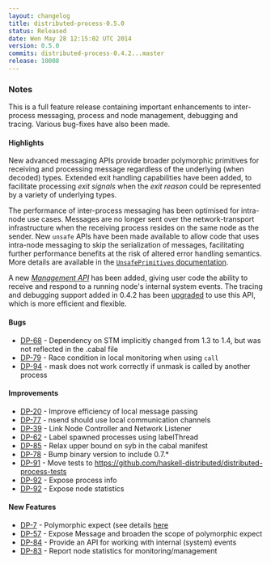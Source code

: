 ```yaml
---
layout: changelog
title: distributed-process-0.5.0
status: Released
date: Wen May 28 12:15:02 UTC 2014
version: 0.5.0
commits: distributed-process-0.4.2...master
release: 10008
---
```


### Notes

This is a full feature release containing important enhancements to inter-process messaging,
process and node management, debugging and tracing. Various bug-fixes have also been made.

#### Highlights

New advanced messaging APIs provide broader polymorphic primitives for receiving and processing message
regardless of the underlying (when decoded) types. Extended exit handling capabilities have been added,
to facilitate processing *exit signals* when the *exit reason* could be represented by a variety of
underlying types.

The performance of inter-process messaging has been optimised for intra-node use cases. Messages are no
longer sent over the network-transport infrastructure when the receiving process resides on the same node
as the sender. New `unsafe` APIs have been made available to allow code that uses intra-node messaging to
skip the serialization of messages, facilitating further performance benefits at the risk of altered
error handling semantics. More details are available in the [`UnsafePrimitives` documentation][1].

A new [*Management API*][2] has been added, giving user code the ability to receive and respond to a running
node's internal system events. The tracing and debugging support added in 0.4.2 has been [upgraded][3] to use
this API, which is more efficient and flexible.

#### Bugs

* [DP-68](https://cloud-haskell.atlassian.net/browse/DP-68) - Dependency on STM implicitly changed from 1.3 to 1.4, but was not reflected in the .cabal file
* [DP-79](https://cloud-haskell.atlassian.net/browse/DP-79) - Race condition in local monitoring when using `call`
* [DP-94](https://cloud-haskell.atlassian.net/browse/DP-94) - mask does not work correctly if unmask is called by another process

#### Improvements
* [DP-20](https://cloud-haskell.atlassian.net/browse/DP-20) - Improve efficiency of local message passing
* [DP-77](https://cloud-haskell.atlassian.net/browse/DP-77) - nsend should use local communication channels
* [DP-39](https://cloud-haskell.atlassian.net/browse/DP-39) - Link Node Controller and Network Listener
* [DP-62](https://cloud-haskell.atlassian.net/browse/DP-62) - Label spawned processes using labelThread
* [DP-85](https://cloud-haskell.atlassian.net/browse/DP-85) - Relax upper bound on syb in the cabal manifest
* [DP-78](https://cloud-haskell.atlassian.net/browse/DP-78) - Bump binary version to include 0.7.*
* [DP-91](https://cloud-haskell.atlassian.net/browse/DP-91) - Move tests to https://github.com/haskell-distributed/distributed-process-tests
* [DP-92](https://cloud-haskell.atlassian.net/browse/DP-92) - Expose process info
* [DP-92](https://cloud-haskell.atlassian.net/browse/DP-92) - Expose node statistics

#### New Features
* [DP-7](https://cloud-haskell.atlassian.net/browse/DP-7) - Polymorphic expect (see details [here](https://hackage.haskell.org/package/distributed-process-0.5.0/docs/Control-Distributed-Process.html#g:5)
* [DP-57](https://cloud-haskell.atlassian.net/browse/DP-57) - Expose Message and broaden the scope of polymorphic expect
* [DP-84](https://cloud-haskell.atlassian.net/browse/DP-84) - Provide an API for working with internal (system) events
* [DP-83](https://cloud-haskell.atlassian.net/browse/DP-83) - Report node statistics for monitoring/management


[1]: https://hackage.haskell.org/package/distributed-process-0.5.0/docs/Control-Distributed-Process-UnsafePrimitives.html
[2]: https://hackage.haskell.org/package/distributed-process-0.5.0/docs/Control-Distributed-Process-Management.html
[3]: https://hackage.haskell.org/package/distributed-process-0.5.0/docs/Control-Distributed-Process-Debug.html
